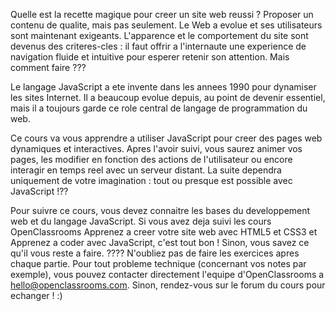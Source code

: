 Quelle est la recette magique pour creer un site web reussi ?  Proposer un contenu de qualite, mais pas seulement. Le Web a evolue et ses utilisateurs sont maintenant exigeants. L'apparence et le comportement du site sont devenus des criteres-cles : il faut offrir a l'internaute une experience de navigation fluide et intuitive pour esperer retenir son attention. Mais comment faire ???

Le langage JavaScript a ete invente dans les annees 1990 pour dynamiser les sites Internet. Il a beaucoup evolue depuis, au point de devenir essentiel, mais il a toujours garde ce role central de langage de programmation du web.

Ce cours va vous apprendre  a utiliser JavaScript pour creer des pages web dynamiques et interactives. Apres l'avoir suivi, vous saurez animer vos pages, les modifier en fonction des actions de l'utilisateur ou encore interagir en temps reel avec un serveur distant. La suite dependra uniquement de votre imagination : tout ou presque est possible avec JavaScript !??

Pour suivre ce cours, vous devez connaitre les bases du developpement web et du langage JavaScript. Si vous avez deja suivi les cours OpenClassrooms Apprenez a creer votre site web avec HTML5 et CSS3 et Apprenez a coder avec JavaScript, c'est tout bon ! Sinon, vous savez ce qu'il vous reste a faire. ????
N'oubliez pas de faire les exercices apres chaque partie. Pour tout probleme technique (concernant vos notes par exemple), vous pouvez contacter directement l'equipe d'OpenClassrooms a hello@openclassrooms.com. Sinon, rendez-vous sur le forum du cours pour echanger ! :)